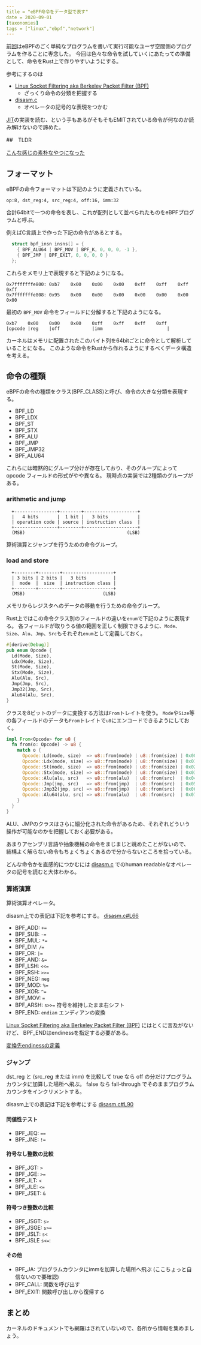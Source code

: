 ```yaml
---
title = "eBPF命令をデータ型で表す"
date = 2020-09-01
[taxonomies]
tags = ["linux","ebpf","network"]
---
```


[前回]はeBPFのごく単純なプログラムを書いて実行可能なユーザ空間側のプログラムを作ることに専念した。
今回は色々な命令を試していくにあたっての準備として、命令をRust上で作りやすいようにする。

参考にするのは
* [Linux Socket Filtering aka Berkeley Packet Filter (BPF)]
    + ざっくり命令の分類を把握する
* [disasm.c]
    + オペレータの記号的な表現をつかむ

[JIT]の実装を読む、という手もあるがそもそもEMITされている命令が何なのか読み解けないので諦めた。

##　TLDR

[こんな感じの素朴なやつになった](https://github.com/utky/rbc/blob/ffe9ad1/src/asm/mod.rs)

## フォーマット

eBPFの命令フォーマットは下記のように定義されている。

```
op:8, dst_reg:4, src_reg:4, off:16, imm:32
```

合計64bitで一つの命令を表し、これが配列として並べられたものをeBPFプログラムと呼ぶ。

例えばC言語上で作った下記の命令があるとする。

```c
  struct bpf_insn insns[] = {
    { BPF_ALU64 | BPF_MOV | BPF_K, 0, 0, 0, -1 },
    { BPF_JMP | BPF_EXIT, 0, 0, 0, 0 }
  };
```
これらをメモリ上で表現すると下記のようになる。
```
0x7fffffffe800: 0xb7    0x00    0x00    0x00    0xff    0xff    0xff    0xff
0x7fffffffe808: 0x95    0x00    0x00    0x00    0x00    0x00    0x00    0x00
```

最初の `BPF_MOV` 命令をフィールドに分解すると下記のようになる。
```
0xb7    0x00    0x00    0x00    0xff    0xff    0xff    0xff
|opcode |reg    |off            |imm                        |
```

カーネルはメモリに配置されたこのバイト列を64bitごとに命令として解析していることになる。
このような命令をRustから作れるようにするべくデータ構造を考える。

## 命令の種類

eBPFの命令の種類をクラス(BPF_CLASS)と呼び、命令の大きな分類を表現する。

* BPF_LD
* BPF_LDX
* BPF_ST
* BPF_STX
* BPF_ALU
* BPF_JMP
* BPF_JMP32
* BPF_ALU64

これらには暗黙的にグループ分けが存在しており、そのグループによって opcode フィールドの形式がやや異なる。
現時点の実装では2種類のグループがある。

### arithmetic and jump
```
  +----------------+--------+--------------------+
  |   4 bits       |  1 bit |   3 bits           |
  | operation code | source | instruction class  |
  +----------------+--------+--------------------+
  (MSB)                                      (LSB)
```
算術演算とジャンプを行うための命令グループ。

### load and store
```
  +--------+--------+-------------------+
  | 3 bits | 2 bits |   3 bits          |
  |  mode  |  size  | instruction class |
  +--------+--------+-------------------+
  (MSB)                             (LSB)
```
メモリからレジスタへのデータの移動を行うための命令グループ。

Rust上ではこの命令クラス別のフィールドの違いを`enum`で下記のように表現する。
各フィールドが取りうる値の範囲を正しく制限できるように、`Mode`、`Size`、`Alu`、`Jmp`、`Src`もそれぞれ`enum`として定義しておく。
```rust
#[derive(Debug)]
pub enum Opcode {
  Ld(Mode, Size),
  Ldx(Mode, Size),
  St(Mode, Size),
  Stx(Mode, Size),
  Alu(Alu, Src),
  Jmp(Jmp, Src),
  Jmp32(Jmp, Src),
  Alu64(Alu, Src),
}
```
クラスを8ビットのデータに変換する方法は`From`トレイトを使う。
`Mode`や`Size`等の各フィールドのデータも`From`トレイトで`u8`にエンコードできるようにしておく。
```rust
impl From<Opcode> for u8 {
  fn from(o: Opcode) -> u8 {
    match o {
      Opcode::Ld(mode, size)  => u8::from(mode) | u8::from(size) | 0x00,
      Opcode::Ldx(mode, size) => u8::from(mode) | u8::from(size) | 0x01,
      Opcode::St(mode, size)  => u8::from(mode) | u8::from(size) | 0x02,
      Opcode::Stx(mode, size) => u8::from(mode) | u8::from(size) | 0x03,
      Opcode::Alu(alu, src)   => u8::from(alu)  | u8::from(src)  | 0x04,
      Opcode::Jmp(jmp, src)   => u8::from(jmp)  | u8::from(src)  | 0x05,
      Opcode::Jmp32(jmp, src) => u8::from(jmp)  | u8::from(src)  | 0x06,
      Opcode::Alu64(alu, src) => u8::from(alu)  | u8::from(src)  | 0x07,
    }
  }
}
```

ALU、JMPのクラスはさらに細分化された命令があるため、それぞれどういう操作が可能なのかを把握しておく必要がある。

あまりアセンブリ言語や抽象機械の命令をまじまじと眺めたことがないので、
結構よく解らない命令もちょくちょくあるので分からないところを拾っている。

どんな命令かを直感的につかむには [disasm.c] でのhuman readableなオペレータの記号を読むと大体わかる。

### 算術演算

算術演算オペレータ。

disasm上での表記は下記を参考にする。
[disasm.c#L66](https://elixir.bootlin.com/linux/v5.7.7/source/kernel/bpf/disasm.c#L66)

* BPF_ADD: `+=`
* BPF_SUB: `-=`
* BPF_MUL: `*=`
* BPF_DIV: `/=`
* BPF_OR: `|=`
* BPF_AND: `&=`
* BPF_LSH: `<<=`
* BPF_RSH: `>>=`
* BPF_NEG: `neg`
* BPF_MOD: `%=`
* BPF_XOR: `^=`
* BPF_MOV: `=`
* BPF_ARSH: `s>>=` 符号を維持したまま右シフト
* BPF_END: `endian` エンディアンの変換

[Linux Socket Filtering aka Berkeley Packet Filter (BPF)] にはとくに言及がないけど、
BPF_ENDはendinessを指定する必要がある。

[変換先endinessの定義](https://elixir.bootlin.com/linux/v5.7.7/source/include/uapi/linux/bpf.h#L32)

### ジャンプ

dst_reg と (src_reg または imm) を比較して true なら off の分だけプログラムカウンタに加算した場所へ飛ぶ。
false なら fall-through でそのままプログラムカウンタをインクリメントする。

disasm上での表記は下記を参考にする
[disasm.c#L90](https://elixir.bootlin.com/linux/v5.7.7/source/kernel/bpf/disasm.c#L90)

#### 同値性テスト

* BPF_JEQ: `==`
* BPF_JNE: `!=`

#### 符号なし整数の比較

* BPF_JGT: `>`
* BPF_JGE: `>=`
* BPF_JLT: `<`
* BPF_JLE: `<=`
* BPF_JSET: `&`

#### 符号つき整数の比較

* BPF_JSGT: `s>`
* BPF_JSGE: `s>=`
* BPF_JSLT: `s<`
* BPF_JSLE `s<=`:

#### その他

* BPF_JA: プログラムカウンタにimmを加算した場所へ飛ぶ (ここちょっと自信ないので要確認)
* BPF_CALL: 関数を呼び出す
* BPF_EXIT: 関数呼び出しから復帰する

## まとめ

カーネルのドキュメントでも網羅はされていないので、各所から情報を集めましょう。

[前回]: /posts/note/run-ebpf-socket-filter/
[Linux Socket Filtering aka Berkeley Packet Filter (BPF)]: https://www.kernel.org/doc/Documentation/networking/filter.txt
[JIT]: https://elixir.bootlin.com/linux/v5.7.7/source/arch/x86/net/bpf_jit_comp.c
[disasm.c]: https://elixir.bootlin.com/linux/v5.7.7/source/kernel/bpf/disasm.c
